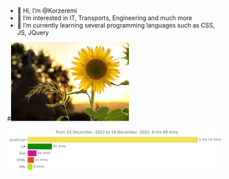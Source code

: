 - 👋 Hi, I’m @Korzeremi
- 👀 I’m interested in IT, Transports, Engineering and much more
- 🌱 I’m currently learning several programming languages such as CSS, JS, JQuery

#![alt text](https://github.com/Korzeremi/Korzeremi/blob/main/index.jpeg)

<img
  src="https://github.com/Korzeremi/Korzeremi/blob/main/images/stat.svg"
  alt="Alternative Text"
/>
